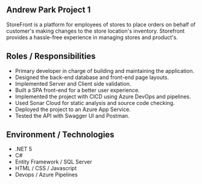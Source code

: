 ## Andrew Park Project 1
StoreFront is a platform for employees of stores to place orders on behalf of customer's making changes to the store location's inventory. Storefront provides a hassle-free experience in managing stores and product's. 

## Roles / Responsibilities
* Primary developer in charge of building and maintaining the application.
* Designed the back-end database and front-end page layouts.
* Implemented Server and Client side validation.
* Built a SPA front-end for a better user experience.
* Implemented the project with CICD using Azure DevOps and pipelines.
* Used Sonar Cloud for static analysis and source code checking.
* Deployed the project to an Azure App Service.
* Tested the API with Swagger UI and Postman. 

## Environment / Technologies
* .NET 5
* C#
* Entity Framework / SQL Server
* HTML / CSS / Javascript
* Devops / Azure Pipelines

